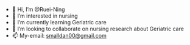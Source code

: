 - 👋 Hi, I’m @Ruei-Ning
- 👀 I’m interested in nursing
- 🌱 I’m currently learning Geriatric care
- 💞️ I’m looking to collaborate on nursing research about Geriatric care
- 📫 My-email: smalldan00@gmail.com

<!---
Ruei-Ning/Ruei-Ning is a ✨ special ✨ repository because its `README.md` (this file) appears on your GitHub profile.
You can click the Preview link to take a look at your changes.
--->
